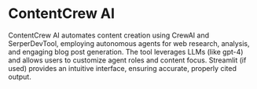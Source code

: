 # ContentCrew AI
ContentCrew AI automates content creation using CrewAI and SerperDevTool, employing autonomous agents for web research, analysis, and engaging blog post generation. The tool leverages LLMs (like gpt-4) and allows users to customize agent roles and content focus. Streamlit (if used) provides an intuitive interface, ensuring accurate, properly cited output.
